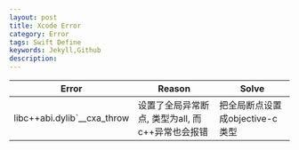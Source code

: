 ```yaml
---  
layout: post  
title: Xcode Error  
category: Error  
tags: Swift Define  
keywords: Jekyll,Github  
description: 
---  
```


| Error | Reason | Solve |  
| --- | --- | --- |  
| libc++abi.dylib`__cxa_throw | 设置了全局异常断点, 类型为all, 而c++异常也会报错 | 把全局断点设置成objective-c类型 |  

